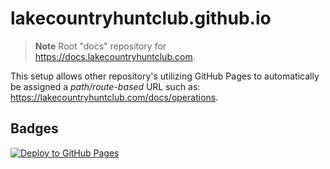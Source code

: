 # lakecountryhuntclub.github.io

> **Note** Root "docs" repository for https://docs.lakecountryhuntclub.com.

This setup allows other repository's utilizing GitHub Pages to automatically be assigned a *path/route-based* URL such as: <https://lakecountryhuntclub.com/docs/operations>.


## Badges

[![Deploy to GitHub Pages](https://github.com/lakecountryhuntclub/lakecountryhuntclub.github.io/actions/workflows/gh-pages.yml/badge.svg?branch=main)](https://github.com/lakecountryhuntclub/lakecountryhuntclub.github.io/actions/workflows/gh-pages.yml)

